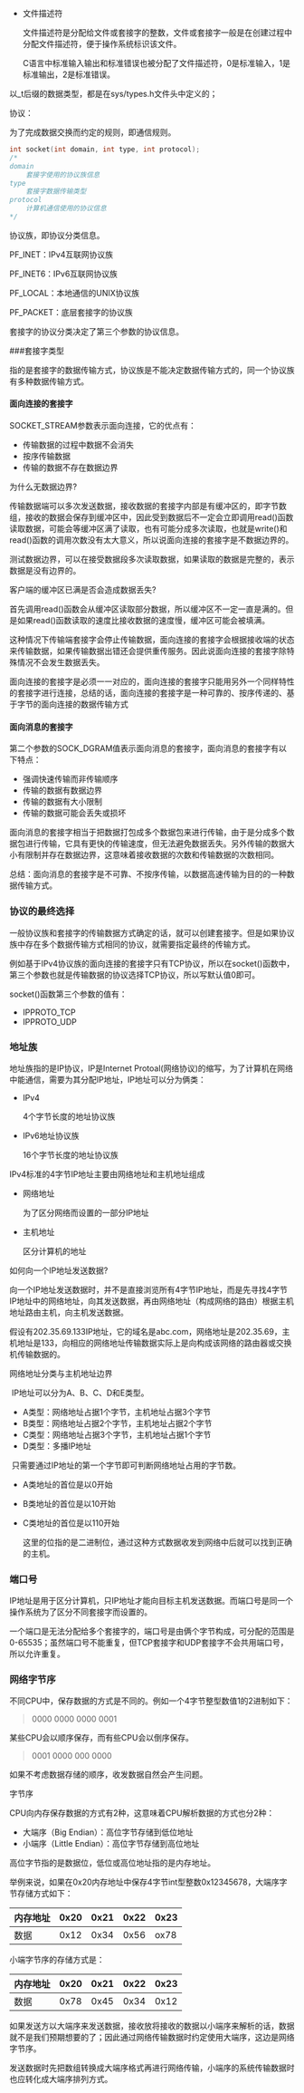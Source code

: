 - 文件描述符

  文件描述符是分配给文件或套接字的整数，文件或套接字一般是在创建过程中分配文件描述符，便于操作系统标识该文件。

  C语言中标准输入输出和标准错误也被分配了文件描述符，0是标准输入，1是标准输出，2是标准错误。






以_t后缀的数据类型，都是在sys/types.h文件头中定义的；





协议：

为了完成数据交换而约定的规则，即通信规则。

```c
int socket(int domain, int type, int protocol);
/*
domain
	套接字使用的协议族信息
type
	套接字数据传输类型
protocol
	计算机通信使用的协议信息
*/
```

协议族，即协议分类信息。

PF_INET：IPv4互联网协议族

PF_INET6：IPv6互联网协议族

PF_LOCAL：本地通信的UNIX协议族

PF_PACKET：底层套接字的协议族

套接字的协议分类决定了第三个参数的协议信息。



###套接字类型

指的是套接字的数据传输方式，协议族是不能决定数据传输方式的，同一个协议族有多种数据传输方式。



#### 面向连接的套接字

SOCKET_STREAM参数表示面向连接，它的优点有：

- 传输数据的过程中数据不会消失
- 按序传输数据
- 传输的数据不存在数据边界




为什么无数据边界?

传输数据端可以多次发送数据，接收数据的套接字内部是有缓冲区的，即字节数组，接收的数据会保存到缓冲区中，因此受到数据后不一定会立即调用read()函数读取数据，可能会等缓冲区满了读取，也有可能分成多次读取，也就是write()和read()函数的调用次数没有太大意义，所以说面向连接的套接字是不数据边界的。

测试数据边界，可以在接受数据段多次读取数据，如果读取的数据是完整的，表示数据是没有边界的。



客户端的缓冲区已满是否会造成数据丢失?

首先调用read()函数会从缓冲区读取部分数据，所以缓冲区不一定一直是满的。但是如果read()函数读取的速度比接收数据的速度慢，缓冲区可能会被填满。

这种情况下传输端套接字会停止传输数据，面向连接的套接字会根据接收端的状态来传输数据，如果传输数据出错还会提供重传服务。因此说面向连接的套接字除特殊情况不会发生数据丢失。



面向连接的套接字是必须一一对应的，面向连接的套接字只能用另外一个同样特性的套接字进行连接，总结的话，面向连接的套接字是一种可靠的、按序传递的、基于字节的面向连接的数据传输方式



#### 面向消息的套接字

第二个参数的SOCK_DGRAM值表示面向消息的套接字，面向消息的套接字有以下特点：

- 强调快速传输而非传输顺序
- 传输的数据有数据边界
- 传输的数据有大小限制
- 传输的数据可能会丢失或损坏

面向消息的套接字相当于把数据打包成多个数据包来进行传输，由于是分成多个数据包进行传输，它具有更快的传输速度，但无法避免数据丢失。另外传输的数据大小有限制并存在数据边界，这意味着接收数据的次数和传输数据的次数相同。



总结：面向消息的套接字是不可靠、不按序传输，以数据高速传输为目的的一种数据传输方式。




### 协议的最终选择

一般协议族和套接字的传输数据方式确定的话，就可以创建套接字。但是如果协议族中存在多个数据传输方式相同的协议，就需要指定最终的传输方式。

例如基于IPv4协议族的面向连接的套接字只有TCP协议，所以在socket()函数中，第三个参数也就是传输数据的协议选择TCP协议，所以写默认值0即可。

socket()函数第三个参数的值有：

- IPPROTO_TCP
- IPPROTO_UDP




### 地址族

地址族指的是IP协议，IP是Internet Protoal(网络协议)的缩写，为了计算机在网络中能通信，需要为其分配IP地址，IP地址可以分为俩类：

- IPv4

  4个字节长度的地址协议族

- IPv6地址协议族

  16个字节长度的地址协议族



IPv4标准的4字节IP地址主要由网络地址和主机地址组成

- 网络地址

  为了区分网络而设置的一部分IP地址

- 主机地址

  区分计算机的地址



如何向一个IP地址发送数据?

​	向一个IP地址发送数据时，并不是直接浏览所有4字节IP地址，而是先寻找4字节IP地址中的网络地址，向其发送数据，再由网络地址（构成网络的路由）根据主机地址路由主机，向主机发送数据。

假设有202.35.69.133IP地址，它的域名是abc.com，网络地址是202.35.69，主机地址是133，向相应的网络地址传输数据实际上是向构成该网络的路由器或交换机传输数据的。



网络地址分类与主机地址边界

​	IP地址可以分为A、B、C、D和E类型。

- A类型：网络地址占据1个字节，主机地址占据3个字节
- B类型：网络地址占据2个字节，主机地址占据2个字节
- C类型：网络地址占据3个字节，主机地址占据1个字节
- D类型：多播IP地址

​	只需要通过IP地址的第一个字节即可判断网络地址占用的字节数。

- A类地址的首位是以0开始

- B类地址的首位是以10开始

- C类地址的首位是以110开始

  这里的位指的是二进制位，通过这种方式数据收发到网络中后就可以找到正确的主机。



### 端口号

IP地址是用于区分计算机，只IP地址才能向目标主机发送数据。而端口号是同一个操作系统为了区分不同套接字而设置的。

一个端口是无法分配给多个套接字的，端口号是由俩个字节构成，可分配的范围是0-65535；虽然端口号不能重复，但TCP套接字和UDP套接字不会共用端口号，所以允许重复。



### 网络字节序

不同CPU中，保存数据的方式是不同的。例如一个4字节整型数值1的2进制如下：

> 0000 0000 0000 0001

某些CPU会以顺序保存，而有些CPU会以倒序保存。

> 0001 0000 000 0000

如果不考虑数据存储的顺序，收发数据自然会产生问题。



字节序

CPU向内存保存数据的方式有2种，这意味着CPU解析数据的方式也分2种：

- 大端序（Big Endian）：高位字节存储到低位地址
- 小端序（Little Endian）：高位字节存储到高位地址

高位字节指的是数据位，低位或高位地址指的是内存地址。

举例来说，如果在0x20内存地址中保存4字节int型整数0x12345678，大端序字节存储方式如下：

| 内存地址 | 0x20 | 0x21 | 0x22 | 0x23 |
| -------- | ---- | ---- | ---- | ---- |
| 数据     | 0x12 | 0x34 | 0x56 | ox78 |

小端字节序的存储方式是：

| 内存地址 | 0x20 | 0x21 | 0x22 | 0x23 |
| -------- | ---- | ---- | ---- | ---- |
| 数据     | 0x78 | 0x45 | 0x34 | 0x12 |

如果发送方以大端序来发送数据，接收放将接收的数据以小端序来解析的话，数据就不是我们预期想要的了；因此通过网络传输数据时约定使用大端序，这边是网络字节序。

发送数据时先把数组转换成大端序格式再进行网络传输，小端序的系统传输数据时也应转化成大端序排列方式。




